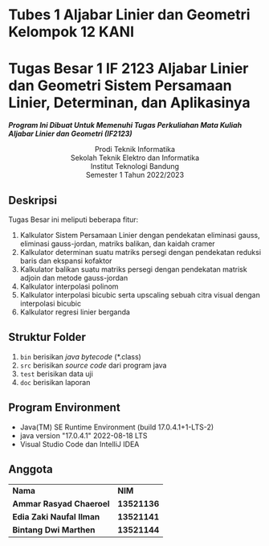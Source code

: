 Tubes 1 Aljabar Linier dan Geometri Kelompok 12 KANI
===
# Tugas Besar 1 IF 2123 Aljabar Linier dan Geometri Sistem Persamaan Linier, Determinan, dan Aplikasinya 
**_Program Ini Dibuat Untuk Memenuhi Tugas Perkuliahan Mata Kuliah Aljabar Linier dan Geometri (IF2123)_**
<p align="center">
Prodi Teknik Informatika <br/>
Sekolah Teknik Elektro dan Informatika<br/>
Institut Teknologi Bandung<br/>
Semester 1 Tahun 2022/2023<br/>
</p>

## Deskripsi
Tugas Besar ini meliputi beberapa fitur:
1. Kalkulator Sistem Persamaan Linier dengan pendekatan eliminasi gauss, eliminasi gauss-jordan, matriks balikan, dan kaidah cramer
2. Kalkulator determinan suatu matriks persegi dengan pendekatan reduksi baris dan ekspansi kofaktor
3. Kalkulator balikan suatu matriks persegi dengan pendekatan matrisk adjoin dan metode gauss-jordan
4. Kalkulator interpolasi polinom
5. Kalkulator interpolasi bicubic serta upscaling sebuah citra visual dengan interpolasi bicubic
6. Kalkulator regresi linier berganda

## Struktur Folder
1. `bin` berisikan _java bytecode_ (*.class)
2. `src` berisikan _source code_ dari program java
3. `test` berisikan data uji
4. `doc` berisikan laporan

## Program Environment
<ul>
    <li>Java(TM) SE Runtime Environment (build 17.0.4.1+1-LTS-2)
    <li>java version "17.0.4.1" 2022-08-18 LTS
    <li> Visual Studio Code dan IntelliJ IDEA
</ul>

## Anggota
<table>
    <tr>
      <td><b>Nama</b></td>
      <td><b>NIM</b></td>
    </tr>
    <tr>
      <td><b>Ammar Rasyad Chaeroel</b></td>
      <td><b>13521136</b></td>
    </tr>
    <tr>
      <td><b>Edia Zaki Naufal Ilman</b></td>
      <td><b>13521141</b></td>
    </tr>
    <tr>
      <td><b>Bintang Dwi Marthen</b></td>
      <td><b>13521144</b></td>
    </tr>
</table>
